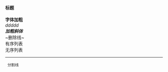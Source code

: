   #### 标题
  **字体加粗**            
  *ddddd*   
  ***加粗斜体***  
  ~删除线~  
  有序列表  
  无序列表    
  ***
     分割线
